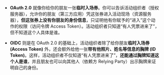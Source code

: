 - **OAuth 2.0** 就像你给你的朋友一张**临时入场券**。你可以告诉活动组织者（授权服务器），允许你的朋友（第三方应用）凭这张券进入活动现场（资源服务器），**但这张券上没有你朋友的身份信息**，只证明他有你赋予的“进入”这个动作的权限（访问令牌 Access Token）。活动组织者只知道“有人凭票进来了”，但不知道这个人具体是谁。
    
- **OIDC** 则是在 OAuth 2.0 的基础上，活动组织者除了给你朋友**临时入场券 (Access Token)** 外，还会额外给他一张**带有他照片、姓名等信息的胸牌 (ID Token)**。这样，活动组织者不仅知道“有人凭票进来了”，**还能通过胸牌知道这个人是谁**，并且朋友也可以向其他人（依赖方 Relying Party）出示胸牌来证明自己的身份。